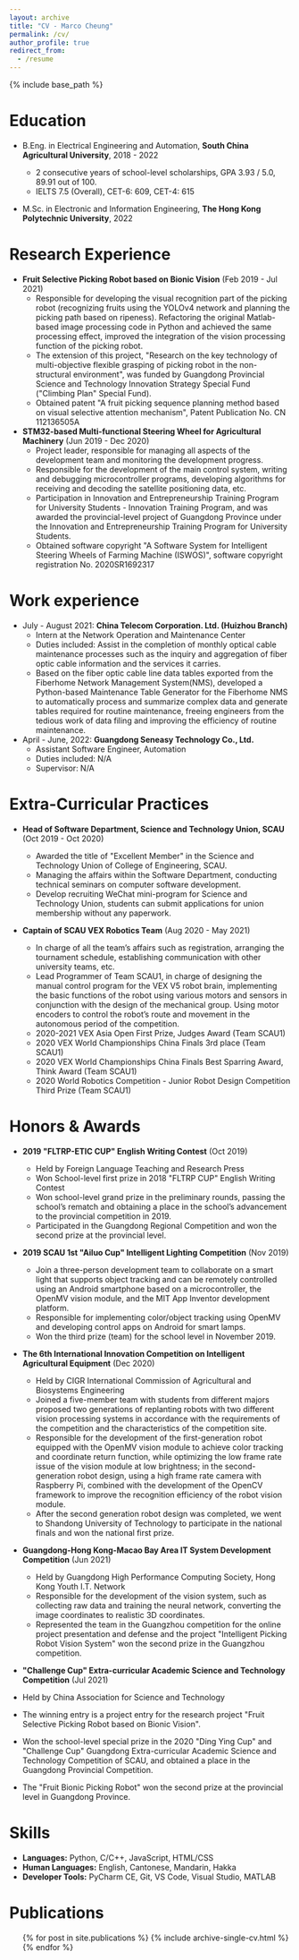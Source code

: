 ```yaml
---
layout: archive
title: "CV - Marco Cheung"
permalink: /cv/
author_profile: true
redirect_from:
  - /resume
---
```


{% include base_path %}

Education
======
* B.Eng. in Electrical Engineering and Automation, **South China Agricultural University**, 2018 - 2022
  * 2 consecutive years of school-level scholarships, GPA 3.93 / 5.0, 89.91 out of 100.
  * IELTS 7.5 (Overall), CET-6: 609, CET-4: 615

* M.Sc. in Electronic and Information Engineering, **The Hong Kong Polytechnic University**, 2022

# Research Experience

- **Fruit Selective Picking Robot based on Bionic Vision** (Feb 2019 - Jul 2021)
  - Responsible for developing the visual recognition part of the picking robot (recognizing fruits using the YOLOv4 network and planning the picking path based on ripeness). Refactoring the original Matlab-based image processing code in Python and achieved the same processing effect, improved the integration of the vision processing function of the picking robot.
  - The extension of this project, "Research on the key technology of multi-objective flexible grasping of picking robot in the non-structural environment", was funded by Guangdong Provincial Science and Technology Innovation Strategy Special Fund ("Climbing Plan" Special Fund).
  - Obtained patent "A fruit picking sequence planning method based on visual selective attention mechanism", Patent Publication No. CN 112136505A
- **STM32-based Multi-functional Steering Wheel for Agricultural Machinery** (Jun 2019 - Dec 2020)
  - Project leader, responsible for managing all aspects of the development team and monitoring the development progress.
  - Responsible for the development of the main control system, writing and debugging microcontroller programs, developing algorithms for receiving and decoding the satellite positioning data, etc.
  - Participation in Innovation and Entrepreneurship Training Program for University Students - Innovation Training Program, and was awarded the provincial-level project of Guangdong Province under the Innovation and Entrepreneurship Training Program for University Students.
  - Obtained software copyright "A Software System for Intelligent Steering Wheels of Farming Machine (ISWOS)", software copyright registration No. 2020SR1692317

Work experience
======
* July - August 2021: **China Telecom Corporation. Ltd. (Huizhou Branch)**
  * Intern at the Network Operation and Maintenance Center
  * Duties included: Assist in the completion of monthly optical cable maintenance processes such as the inquiry and aggregation of fiber optic cable information and the services it carries. 
  * Based on the fiber optic cable line data tables exported from the Fiberhome Network Management System(NMS), developed a Python-based Maintenance Table Generator for the Fiberhome NMS to automatically process and summarize complex data and generate tables required for routine maintenance, freeing engineers from the tedious work of data filing and improving the efficiency of routine maintenance.
* April - June, 2022: **Guangdong Seneasy Technology Co., Ltd.**
  * Assistant Software Engineer, Automation
  * Duties included: N/A
  * Supervisor: N/A
  

# Extra-Curricular Practices

- **Head of Software Department, Science and Technology Union, SCAU** (Oct 2019 - Oct 2020)
  - Awarded the title of "Excellent Member" in the Science and Technology Union of College of Engineering, SCAU. 
  - Managing the affairs within the Software Department, conducting technical seminars on computer software development. 
  - Develop recruiting WeChat mini-program for Science and Technology Union, students can submit applications for union membership without any paperwork. 

- **Captain of SCAU VEX Robotics Team** (Aug 2020 - May 2021)
  - In charge of all the team’s affairs such as registration, arranging the tournament schedule, establishing communication with other university teams, etc. 
  - Lead Programmer of Team SCAU1, in charge of designing the manual control program for the VEX V5 robot brain, implementing the basic functions of the robot using various motors and sensors in conjunction with the design of the mechanical group. Using motor encoders to control the robot’s route and movement in the autonomous period of the competition. 
  - 2020-2021 VEX Asia Open First Prize, Judges Award (Team SCAU1) 
  - 2020 VEX World Championships China Finals 3rd place (Team SCAU1) 
  - 2020 VEX World Championships China Finals Best Sparring Award, Think Award (Team SCAU1) 
  - 2020 World Robotics Competition - Junior Robot Design Competition Third Prize (Team SCAU1)

# Honors & Awards

- **2019 "FLTRP-ETIC CUP" English Writing Contest** (Oct 2019)
  - Held by Foreign Language Teaching and Research Press 
  - Won School-level first prize in 2018 "FLTRP CUP" English Writing Contest 
  - Won school-level grand prize in the preliminary rounds, passing the school’s rematch and obtaining a place in the school’s advancement to the provincial competition in 2019. 
  - Participated in the Guangdong Regional Competition and won the second prize at the provincial level. 

- **2019 SCAU 1st "Ailuo Cup" Intelligent Lighting Competition** (Nov 2019) 
  - Join a three-person development team to collaborate on a smart light that supports object tracking and can be remotely controlled using an Android smartphone based on a microcontroller, the OpenMV vision module, and the MIT App Inventor development platform. 
  - Responsible for implementing color/object tracking using OpenMV and developing control apps on Android for smart lamps. 
  - Won the third prize (team) for the school level in November 2019. 

- **The 6th International Innovation Competition on Intelligent Agricultural Equipment** (Dec 2020)
  - Held by CIGR International Commission of Agricultural and Biosystems Engineering  
  - Joined a five-member team with students from different majors proposed two generations of replanting robots with two different vision processing systems in accordance with the requirements of the competition and the characteristics of the competition site. 
  - Responsible for the development of the first-generation robot equipped with the OpenMV vision module to achieve color tracking and coordinate return function, while optimizing the low frame rate issue of the vision module at low brightness; in the second-generation robot design, using a high frame rate camera with Raspberry Pi, combined with the development of the OpenCV framework to improve the recognition efficiency of the robot vision module. 
  - After the second generation robot design was completed, we went to Shandong University of Technology to participate in the national finals and won the national first prize. 

- **Guangdong-Hong Kong-Macao Bay Area IT System Development Competition** (Jun 2021)
  - Held by Guangdong High Performance Computing Society, Hong Kong Youth I.T. Network 
  - Responsible for the development of the vision system, such as collecting raw data and training the neural network, converting the image coordinates to realistic 3D coordinates. 
  - Represented the team in the Guangzhou competition for the online project presentation and defense and the project "Intelligent Picking Robot Vision System" won the second prize in the Guangzhou competition. 

- **"Challenge Cup" Extra-curricular Academic Science and Technology Competition** (Jul 2021)

- Held by China Association for Science and Technology  
- The winning entry is a project entry for the research project "Fruit Selective Picking Robot based on Bionic Vision". 
- Won the school-level special prize in the 2020 "Ding Ying Cup" and "Challenge Cup" Guangdong Extra-curricular Academic Science and Technology Competition of SCAU, and obtained a place in the Guangdong Provincial Competition. 
- The "Fruit Bionic Picking Robot" won the second prize at the provincial level in Guangdong Province.

Skills
======
* **Languages:** Python, C/C++, JavaScript, HTML/CSS 
* **Human Languages:** English, Cantonese, Mandarin, Hakka 
* **Developer Tools:** PyCharm CE, Git, VS Code, Visual Studio, MATLAB

Publications
======
  <ul>{% for post in site.publications %}
    {% include archive-single-cv.html %}
  {% endfor %}</ul>
